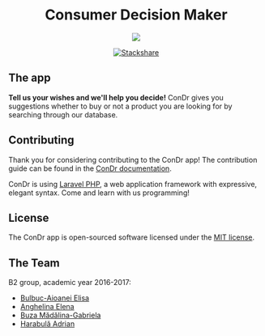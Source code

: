<h1 align="center">Consumer Decision Maker</h1>
<p align="center"><img src="https://cloud.githubusercontent.com/assets/2271038/26532430/2a06aad0-4409-11e7-959a-7c580f5fb5b7.png"></p>

<p align="center"><a href="https://stackshare.io/adrianharabula/condr"><img src="https://img.shields.io/badge/tech-stack-0690fa.svg?style=flat" alt="Stackshare"></a></p>

## The app

**Tell us your wishes and we'll help you decide!** ConDr gives you suggestions whether to buy or not a product you are looking for by searching through our database.

## Contributing

Thank you for considering contributing to the ConDr app! The contribution guide can be found in the [ConDr documentation](https://docs.condr.me/contributing).

ConDr is using [Laravel PHP](http://laravel.com), a web application framework with expressive, elegant syntax. Come and learn with us programming!

## License

The ConDr app is open-sourced software licensed under the [MIT license](http://opensource.org/licenses/MIT).

## The Team
B2 group, academic year 2016-2017:
 * [Bulbuc-Aioanei Elisa](mailto:elisa.bulbuc-aioanei@students.info.uaic.ro)
 * [Anghelina Elena](mailto:elena.anghelina@students.info.uaic.ro)
 * [Buza Mădălina-Gabriela](mailto:madalina.buza@students.info.uaic.ro)
 * [Harabulă Adrian](mailto:adrian.harabula@students.info.uaic.ro)
 
